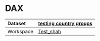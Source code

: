 



# DAX

|Dataset|[testing country groups](./../testing-country-groups.md)|
| :--- | :--- |
|Workspace|[Test_shah](../../Workspaces/Test_shah.md)|
